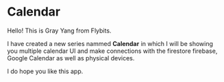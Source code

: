 # Calendar

Hello! This is Gray Yang from Flybits.

I have created a new series nammed **Calendar** in which I will be showing you multiple calendar UI and make connections with the firestore firebase, Google Calendar as well as physical devices.

I do hope you like this app.
 
